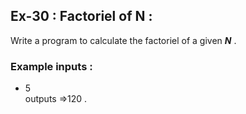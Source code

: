 ## Ex-30 : Factoriel of N : 

Write a program  to calculate the factoriel of a given ___N___ .
  
### Example inputs : 
- 5  
outputs =>120 .